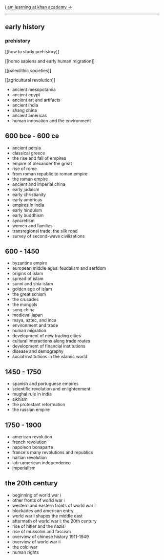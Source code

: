 [i am learning at khan academy ->](https://www.khanacademy.org/humanities/world-history)

---

## early history

### prehistory

[[how to study prehistory]]

[[homo sapiens and early human migration]]

[[paleolithic societies]]

[[agricultural revolution]]

- ancient mesopotamia
- ancient egypt
- ancient art and artifacts
- ancient india
- shang china
- ancient americas
- human innovation and the environment

## 600 bce - 600 ce

- ancient persia
- classical greece
- the rise and fall of empires
- empire of alexander the great
- rise of rome
- from roman republic to roman empire
- the roman empire
- ancient and imperial china
- early judaism
- early christianity
- early americas
- empires in india
- early hinduism
- early buddhism
- syncretism
- women and families
- transregional trade: the silk road
- survey of second-wave civilizations

## 600 - 1450

- byzantine empire
- european middle ages: feudalism and serfdom
- origins of islam
- spread of islam
- sunni and shia islam
- golden age of islam
- the great schism
- the crusades
- the mongols
- song china
- medieval japan
- maya, aztec, and inca
- environment and trade
- human migration
- development of new trading cities
- cultural interactions along trade routes
- development of financial institutions
- disease and demography
- social institutions in the islamic world

## 1450 - 1750

- spanish and portuguese empires
- scientific revolution and enlightenment
- mughal rule in india
- sikhism
- the protestant reformation
- the russian empire

## 1750 - 1900

- american revolution
- french revolution
- napoleon bonaparte
- france's many revolutions and republics
- haitian revolution
- latin american independence
- imperialism

## the 20th century

- beginning of world war i
- other fronts of world war i
- western and eastern fronts of world war i
- blockades and american entry
- world war i shapes the middle east
- aftermath of world war i: the 20th century
- rise of hitler and the nazis
- rise of mussolini and fascism
- overview of chinese history 1911-1949
- overview of world war ii
- the cold war
- human rights
